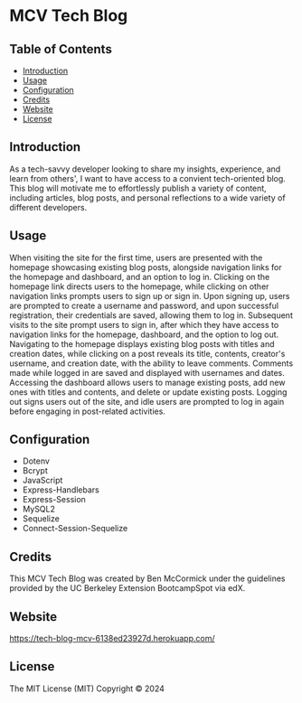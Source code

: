 # MCV Tech Blog

## Table of Contents

- [Introduction](#introduction)
- [Usage](#usage)
- [Configuration](#configuration)
- [Credits](#credits)
- [Website](#website)
- [License](#license)

## Introduction

As a tech-savvy developer looking to share my insights, experience, and learn from others', I want to have access to a convient tech-oriented blog. This blog will motivate me to effortlessly publish a variety of content, including articles, blog posts, and personal reflections to a wide variety of different developers. 

## Usage

When visiting the site for the first time, users are presented with the homepage showcasing existing blog posts, alongside navigation links for the homepage and dashboard, and an option to log in. Clicking on the homepage link directs users to the homepage, while clicking on other navigation links prompts users to sign up or sign in. Upon signing up, users are prompted to create a username and password, and upon successful registration, their credentials are saved, allowing them to log in. Subsequent visits to the site prompt users to sign in, after which they have access to navigation links for the homepage, dashboard, and the option to log out. Navigating to the homepage displays existing blog posts with titles and creation dates, while clicking on a post reveals its title, contents, creator's username, and creation date, with the ability to leave comments. Comments made while logged in are saved and displayed with usernames and dates. Accessing the dashboard allows users to manage existing posts, add new ones with titles and contents, and delete or update existing posts. Logging out signs users out of the site, and idle users are prompted to log in again before engaging in post-related activities.

## Configuration
- Dotenv
- Bcrypt
- JavaScript
- Express-Handlebars
- Express-Session
- MySQL2
- Sequelize
- Connect-Session-Sequelize

## Credits 

This MCV Tech Blog was created by Ben McCormick under the guidelines provided by the UC Berkeley Extension BootcampSpot via edX. 

## Website

https://tech-blog-mcv-6138ed23927d.herokuapp.com/
 
## License
The MIT License (MIT)
Copyright © 2024 <copyright Ben McCormick>
